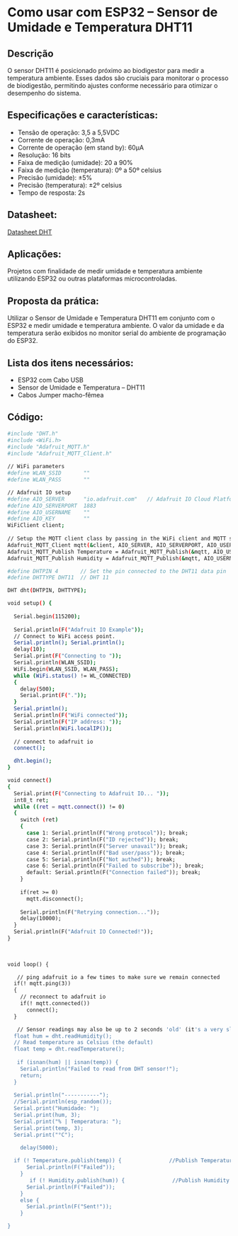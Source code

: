
# Como usar com ESP32 – Sensor de Umidade e Temperatura DHT11

## Descrição

O sensor DHT11 é posicionado próximo ao biodigestor para medir a temperatura ambiente. Esses dados são cruciais para monitorar o processo de biodigestão, permitindo ajustes conforme necessário para otimizar o desempenho do sistema.

## Especificações e características:

 - Tensão de operação: 3,5 a 5,5VDC
 - Corrente de operação: 0,3mA
 - Corrente de operação (em stand by): 60µA
 - Resolução: 16 bits
 - Faixa de medição (umidade): 20 a 90%
 - Faixa de medição (temperatura): 0º a 50º celsius
 - Precisão (umidade): ±5%
 - Precisão (temperatura): ±2º celsius
 - Tempo de resposta: 2s

## Datasheet:

[Datasheet DHT](https://github.com/JulioAmaral007/Biodigestor/blob/main/Sensores/Sensor-DHT11/Datasheet%20DHT11.pdf)

## Aplicações:

Projetos com finalidade de medir umidade e temperatura ambiente utilizando ESP32 ou outras plataformas microcontroladas.

## Proposta da prática:

Utilizar o Sensor de Umidade e Temperatura DHT11 em conjunto com o ESP32 e medir umidade e temperatura ambiente. O valor da umidade e da temperatura serão exibidos no monitor serial do ambiente de programação do ESP32.

## Lista dos itens necessários:

 - ESP32 com Cabo USB
 - Sensor de Umidade e Temperatura – DHT11
 - Cabos Jumper macho-fêmea

## Código:

```bash
#include "DHT.h"
#include <WiFi.h>
#include "Adafruit_MQTT.h"
#include "Adafruit_MQTT_Client.h"
 
// WiFi parameters
#define WLAN_SSID       ""
#define WLAN_PASS       ""

// Adafruit IO setup
#define AIO_SERVER      "io.adafruit.com"   // Adafruit IO Cloud Platform server for IoT
#define AIO_SERVERPORT  1883
#define AIO_USERNAME    ""
#define AIO_KEY         ""
WiFiClient client;
 
// Setup the MQTT client class by passing in the WiFi client and MQTT server and login details.
Adafruit_MQTT_Client mqtt(&client, AIO_SERVER, AIO_SERVERPORT, AIO_USERNAME, AIO_KEY);
Adafruit_MQTT_Publish Temperature = Adafruit_MQTT_Publish(&mqtt, AIO_USERNAME "/feeds/Temperature");
Adafruit_MQTT_Publish Humidity = Adafruit_MQTT_Publish(&mqtt, AIO_USERNAME "/feeds/Humidity");

#define DHTPIN 4       // Set the pin connected to the DHT11 data pin
#define DHTTYPE DHT11  // DHT 11

DHT dht(DHTPIN, DHTTYPE);

void setup() {
  
  Serial.begin(115200);
  
  Serial.println(F("Adafruit IO Example"));
  // Connect to WiFi access point.
  Serial.println(); Serial.println();
  delay(10);
  Serial.print(F("Connecting to "));
  Serial.println(WLAN_SSID);
  WiFi.begin(WLAN_SSID, WLAN_PASS);
  while (WiFi.status() != WL_CONNECTED)
  {
    delay(500);
    Serial.print(F("."));
  }
  Serial.println();
  Serial.println(F("WiFi connected"));
  Serial.println(F("IP address: "));
  Serial.println(WiFi.localIP());
 
  // connect to adafruit io
  connect();

  dht.begin();
}

void connect()
{
  Serial.print(F("Connecting to Adafruit IO... "));
  int8_t ret;
  while ((ret = mqtt.connect()) != 0)
  {
    switch (ret)
    {
      case 1: Serial.println(F("Wrong protocol")); break;
      case 2: Serial.println(F("ID rejected")); break;
      case 3: Serial.println(F("Server unavail")); break;
      case 4: Serial.println(F("Bad user/pass")); break;
      case 5: Serial.println(F("Not authed")); break;
      case 6: Serial.println(F("Failed to subscribe")); break;
      default: Serial.println(F("Connection failed")); break;
    }
 
    if(ret >= 0)
      mqtt.disconnect();
 
    Serial.println(F("Retrying connection..."));
    delay(10000);
  }
  Serial.println(F("Adafruit IO Connected!"));
}
 

 
void loop() {

   // ping adafruit io a few times to make sure we remain connected
  if(! mqtt.ping(3))
  {
    // reconnect to adafruit io
    if(! mqtt.connected())
      connect();
  }

   // Sensor readings may also be up to 2 seconds 'old' (it's a very slow sensor)
  float hum = dht.readHumidity();
  // Read temperature as Celsius (the default)
  float temp = dht.readTemperature();
  
   if (isnan(hum) || isnan(temp)) {
    Serial.println("Failed to read from DHT sensor!");
    return;
  }
  
  Serial.println("-----------");
  //Serial.println(esp_random());
  Serial.print("Humidade: ");
  Serial.print(hum, 3);
  Serial.print("% | Temperatura: ");
  Serial.print(temp, 3);
  Serial.print("°C");

    delay(5000);
  
  if (! Temperature.publish(temp)) {               //Publish Temperature data to Adafruit
      Serial.println(F("Failed"));
    }
       if (! Humidity.publish(hum)) {               //Publish Humidity data to Adafruit
      Serial.println(F("Failed"));
    }
    else {
      Serial.println(F("Sent!"));
    }

}
```